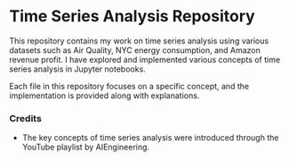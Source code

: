 # Time Series Analysis Repository

This repository contains my work on time series analysis using various datasets such as Air Quality, NYC energy consumption, and Amazon revenue profit. I have explored and implemented various concepts of time series analysis in Jupyter notebooks.

Each file in this repository focuses on a specific concept, and the implementation is provided along with explanations.

### Credits
- The key concepts of time series analysis were introduced through the YouTube playlist by AIEngineering.
